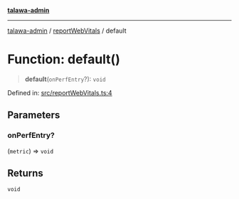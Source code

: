 [**talawa-admin**](../../README.md)

***

[talawa-admin](../../README.md) / [reportWebVitals](../README.md) / default

# Function: default()

> **default**(`onPerfEntry`?): `void`

Defined in: [src/reportWebVitals.ts:4](https://github.com/gautam-divyanshu/talawa-admin/blob/334f0f7773e45df65600a1da08d00c41806347e4/src/reportWebVitals.ts#L4)

## Parameters

### onPerfEntry?

(`metric`) => `void`

## Returns

`void`
